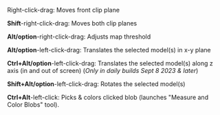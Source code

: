 Right-click-drag: Moves front clip plane

**Shift**-right-click-drag: Moves both clip planes

**Alt/option**-right-click-drag: Adjusts map threshold

**Alt/option**-left-click-drag: Translates the selected model(s) in x-y plane

**Ctrl+Alt/option**-left-click-drag: Translates the selected model(s) along z axis (in and out of screen) (_Only in daily builds Sept 8 2023 & later_)

**Shift+Alt/option**-left-click-drag: Rotates the selected model(s)

**Ctrl+Alt**-left-click: Picks & colors clicked blob (launches "Measure and Color Blobs" tool).
